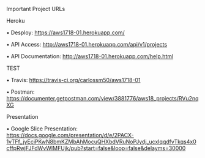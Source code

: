 Important Project URLs

Heroku

•	Desploy: https://aws1718-01.herokuapp.com/

•	API Access: http://aws1718-01.herokuapp.com/api/v1/projects

•	API Documentation: http://aws1718-01.herokuapp.com/help.html

TEST

• Travis: https://travis-ci.org/carlossm50/aws1718-01

• Postman: https://documenter.getpostman.com/view/3881776/aws18_projects/RVu2nqXG

Presentation

• Google Slice Presentation: https://docs.google.com/presentation/d/e/2PACX-1vTFf_jyEciPKwN8bmKZMbAhMocuQHXbdVRuNoPJydj_ucxIqqdfvTkqs4x0cffpRwjFJFdWvWIMFUjk/pub?start=false&loop=false&delayms=30000



